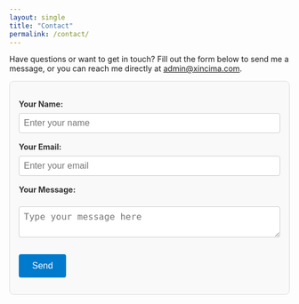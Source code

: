 ```yaml
---
layout: single
title: "Contact"
permalink: /contact/
---
```


Have questions or want to get in touch? Fill out the form below to send me a message, or you can reach me directly at [admin@xincima.com](mailto:admin@xincima.com).

<style>
  form {
    max-width: 600px;
    margin: 0 auto;
    padding: 1rem;
    background-color: #f9f9f9;
    border: 1px solid #ddd;
    border-radius: 8px;
  }
  label {
    font-weight: bold;
    margin-top: 1rem;
    display: block;
    color: #333;
  }
  input, textarea {
    width: 100%;
    padding: 0.5rem;
    margin-top: 0.5rem;
    border: 1px solid #ccc;
    border-radius: 4px;
    font-size: 1rem;
  }
  button {
    margin-top: 1rem;
    padding: 0.75rem 1.5rem;
    background-color: #007acc;
    color: #fff;
    border: none;
    border-radius: 4px;
    cursor: pointer;
    font-size: 1rem;
  }
  button:hover {
    background-color: #005fa3;
  }
</style>

<form action="https://formspree.io/f/mzzbrzgn" method="POST">
  <label for="name">Your Name:</label>
  <input type="text" id="name" name="name" placeholder="Enter your name" required>

  <label for="email">Your Email:</label>
  <input type="email" id="email" name="email" placeholder="Enter your email" required>

  <label for="message">Your Message:</label>
  <textarea id="message" name="message" placeholder="Type your message here" required></textarea>

  <button type="submit">Send</button>
</form>
